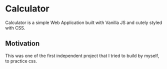 # Calculator

Calculator is a simple Web Application built with Vanilla JS and cutely styled with CSS. 

## Motivation

This was one of the first independent project that I tried to build by myself, to practice css. 
